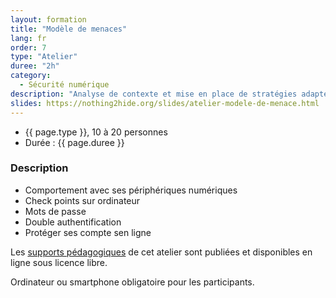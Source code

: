 ```yaml
---
layout: formation
title: "Modèle de menaces"
lang: fr
order: 7
type: "Atelier"
duree: "2h"
category: 
  - Sécurité numérique
description: "Analyse de contexte et mise en place de stratégies adaptées : 5 questions pour élaborer son modèle de menaces."
slides: https://nothing2hide.org/slides/atelier-modele-de-menace.html
---
```



- {{ page.type }}, 10 à 20 personnes
- Durée : {{ page.duree }}

### Description

- Comportement avec ses périphériques numériques
- Check points sur ordinateur
- Mots de passe
- Double authentification
- Protéger ses compte sen ligne

Les [supports pédagogiques](page.slides) de cet atelier sont publiées et disponibles en ligne sous licence libre.

Ordinateur ou smartphone obligatoire pour les participants.
